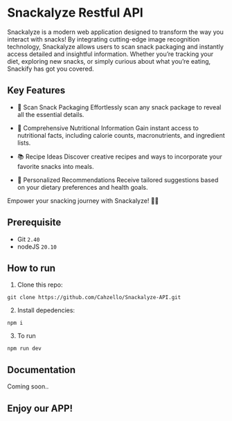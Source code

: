 # Snackalyze Restful API

Snackalyze is a modern web application designed to transform the way you interact with snacks! By integrating cutting-edge image recognition technology, Snackalyze allows users to scan snack packaging and instantly access detailed and insightful information. Whether you’re tracking your diet, exploring new snacks, or simply curious about what you’re eating, Snackify has got you covered.

## Key Features
- 📸 Scan Snack Packaging
Effortlessly scan any snack package to reveal all the essential details.

- 🍎 Comprehensive Nutritional Information
Gain instant access to nutritional facts, including calorie counts, macronutrients, and ingredient lists.

- 📚 Recipe Ideas
Discover creative recipes and ways to incorporate your favorite snacks into meals.

- 🌟 Personalized Recommendations
Receive tailored suggestions based on your dietary preferences and health goals.

Empower your snacking journey with Snackalyze! 🍫📖

## Prerequisite
- Git `2.40`
- nodeJS `20.10`
## How to run
1. Clone this repo:
```
git clone https://github.com/Cahzello/Snackalyze-API.git
```
2. Install depedencies:
```
npm i
```
3. To run
```
npm run dev
```

## Documentation
Coming soon..

## Enjoy our APP!



